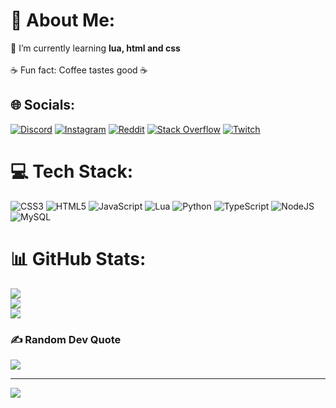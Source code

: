 # 💫 About Me:
 🌱 I’m currently learning **lua, html and css**<br><br> ☕ Fun fact: Coffee tastes good ☕ 


## 🌐 Socials:
[![Discord](https://img.shields.io/badge/Discord-%237289DA.svg?logo=discord&logoColor=white)](https://discord.gg/dUa9Cmas4d) [![Instagram](https://img.shields.io/badge/Instagram-%23E4405F.svg?logo=Instagram&logoColor=white)](https://instagram.com/gitBlank) [![Reddit](https://img.shields.io/badge/Reddit-%23FF4500.svg?logo=Reddit&logoColor=white)](https://reddit.com/user/Blanksusername) [![Stack Overflow](https://img.shields.io/badge/-Stackoverflow-FE7A16?logo=stack-overflow&logoColor=white)](https://stackoverflow.com/users/18522477) [![Twitch](https://img.shields.io/badge/Twitch-%239146FF.svg?logo=Twitch&logoColor=white)](https://twitch.tv/Blankiiiiii) 

# 💻 Tech Stack:
![CSS3](https://img.shields.io/badge/css3-%231572B6.svg?style=for-the-badge&logo=css3&logoColor=white) ![HTML5](https://img.shields.io/badge/html5-%23E34F26.svg?style=for-the-badge&logo=html5&logoColor=white) ![JavaScript](https://img.shields.io/badge/javascript-%23323330.svg?style=for-the-badge&logo=javascript&logoColor=%23F7DF1E) ![Lua](https://img.shields.io/badge/lua-%232C2D72.svg?style=for-the-badge&logo=lua&logoColor=white) ![Python](https://img.shields.io/badge/python-3670A0?style=for-the-badge&logo=python&logoColor=ffdd54) ![TypeScript](https://img.shields.io/badge/typescript-%23007ACC.svg?style=for-the-badge&logo=typescript&logoColor=white) ![NodeJS](https://img.shields.io/badge/node.js-6DA55F?style=for-the-badge&logo=node.js&logoColor=white) ![MySQL](https://img.shields.io/badge/mysql-%2300f.svg?style=for-the-badge&logo=mysql&logoColor=white)
# 📊 GitHub Stats:
![](https://github-readme-stats.vercel.app/api?username=Blankiiii&theme=tokyonight&hide_border=false&include_all_commits=false&count_private=false)<br/>
![](https://github-readme-streak-stats.herokuapp.com/?user=Blankiiii&theme=tokyonight&hide_border=false)<br/>
![](https://github-readme-stats.vercel.app/api/top-langs/?username=Blankiiii&theme=tokyonight&hide_border=false&include_all_commits=false&count_private=false&layout=compact)

### ✍️ Random Dev Quote
![](https://quotes-github-readme.vercel.app/api?type=horizontal&theme=tokyonight)

---
[![](https://visitcount.itsvg.in/api?id=Blankiiii&icon=2&color=6)](https://visitcount.itsvg.in)
